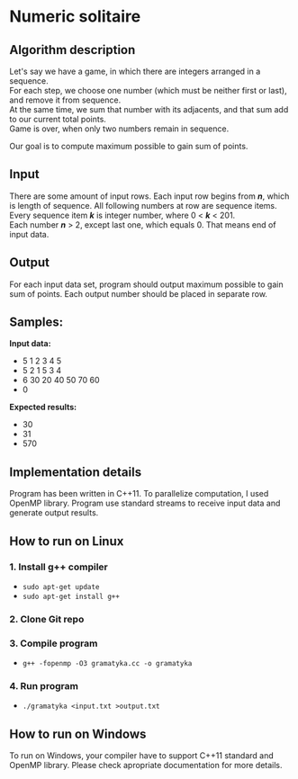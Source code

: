 # Numeric solitaire
## Algorithm description
Let's say we have a game, in which there are integers arranged in a sequence.  
For each step, we choose one number (which must be neither first or last), and remove it from sequence.  
At the same time, we sum that number with its adjacents, and that sum add to our current total points.  
Game is over, when only two numbers remain in sequence.

Our goal is to compute maximum possible to gain sum of points.

## Input
There are some amount of input rows. Each input row begins from **_n_**, which is length of sequence.
All following numbers at row are sequence items.  
Every sequence item **_k_** is integer number, where 0 < **_k_** < 201.  
Each number **_n_** > 2, except last one, which equals 0. That means end of input data.

## Output
For each input data set, program should output maximum possible to gain sum of points.
Each output number should be placed in separate row.

## Samples:
  **Input data:**
  * 5 1 2 3 4 5
  * 5 2 1 5 3 4
  * 6 30 20 40 50 70 60
  * 0
  
  **Expected results:**
  * 30
  * 31
  * 570

## Implementation details
Program has been written in C++11. 
To parallelize computation, I used OpenMP library.
Program use standard streams to receive input data and generate output results.

## How to run on Linux
### 1. Install g++ compiler
  * `sudo apt-get update`
  * `sudo apt-get install g++`
### 2. Clone Git repo
### 3. Compile program
  * `g++ -fopenmp -O3 gramatyka.cc -o gramatyka`
### 4. Run program
  * `./gramatyka <input.txt >output.txt`

## How to run on Windows
To run on Windows, your compiler have to support C++11 standard and OpenMP library.
Please check apropriate documentation for more details.
